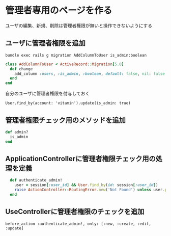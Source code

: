 # 管理者専用のページを作る

ユーザの編集、新規、削除は管理者権限が無いと操作できないようにする

## ユーザに管理者権限を追加

`bundle exec rails g migration AddColumnToUser is_admin:boolean`

```ruby
class AddColumnToUser < ActiveRecord::Migration[5.0]
  def change
    add_column :users, :is_admin, :boolean, default: false, nil: false
  end
end
```

自分のユーザに管理者権限を付与しておく
```
User.find_by(account: 'vitamin').update(is_admin: true)
```

## 管理者権限チェック用のメソッドを追加

```ruby|app/models/user.rb
def admin?
  is_admin
end
```

## ApplicationControllerに管理者権限チェック用の処理を定義

```ruby
  def authenticate_admin!
    user = session[:user_id] && User.find_by(id: session[:user_id])
    raise ActionController::RoutingError.new('Not Found') unless user.present? && user.admin?
  end
```

## UseControllerに管理者権限のチェックを追加


```
before_action :authenticate_admin!, only: [:new, :create, :edit, :update]
```
